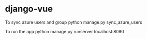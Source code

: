 # django-vue

To sync azure users and group
python manage.py sync_azure_users

To run the app
python manage.py runserver localhost:8080